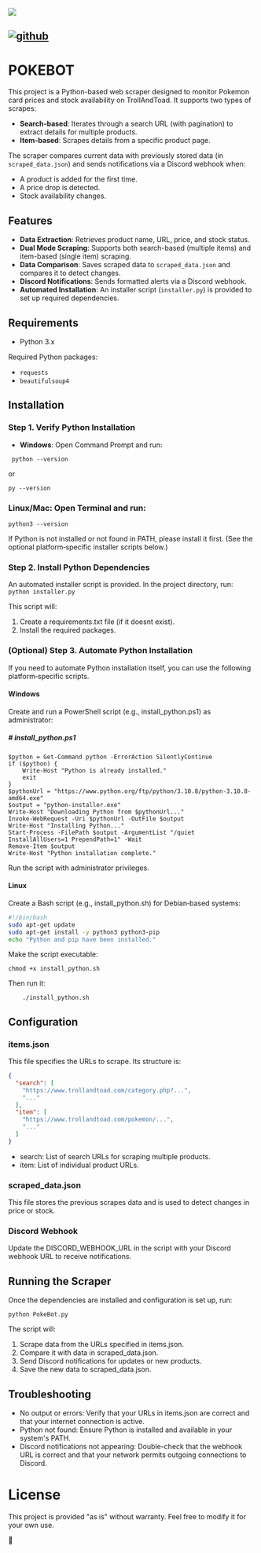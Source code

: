 ![](https://cdn.crossboxlabs.com/cbl-logo.png)

[![github](https://img.shields.io/badge/CrossboxLabs%20|%20crosso_au-8A2BE2)](https://github.com/crosso-au/) 
------------

# POKEBOT

This project is a Python-based web scraper designed to monitor Pokemon card prices and stock availability on TrollAndToad. It supports two types of scrapes:

- **Search-based**: Iterates through a search URL (with pagination) to extract details for multiple products.
- **Item-based**: Scrapes details from a specific product page.

The scraper compares current data with previously stored data (in `scraped_data.json`) and sends notifications via a Discord webhook when:
- A product is added for the first time.
- A price drop is detected.
- Stock availability changes.

## Features

- **Data Extraction**: Retrieves product name, URL, price, and stock status.
- **Dual Mode Scraping**: Supports both search-based (multiple items) and item-based (single item) scraping.
- **Data Comparison**: Saves scraped data to `scraped_data.json` and compares it to detect changes.
- **Discord Notifications**: Sends formatted alerts via a Discord webhook.
- **Automated Installation**: An installer script (`installer.py`) is provided to set up required dependencies.

## Requirements

- Python 3.x

Required Python packages:
- `requests`
- `beautifulsoup4`

## Installation

### Step 1. Verify Python Installation

- **Windows**: Open Command Prompt and run:

` python --version`

or

`py --version`
	
	
### Linux/Mac: Open Terminal and run:
`python3 --version`
	
If Python is not installed or not found in PATH, please install it first. (See the optional platform‑specific installer scripts below.)

### Step 2. Install Python Dependencies
An automated installer script is provided. In the project directory, run:
`python installer.py`

This script will:

1. Create a requirements.txt file (if it doesnt exist).
2. Install the required packages.

### (Optional) Step 3. Automate Python Installation
If you need to automate Python installation itself, you can use the following platform‑specific scripts.

#### Windows
Create and run a PowerShell script (e.g., install_python.ps1) as administrator:

##### # install_python.ps1
```
$python = Get-Command python -ErrorAction SilentlyContinue
if ($python) {
    Write-Host "Python is already installed."
    exit
}
$pythonUrl = "https://www.python.org/ftp/python/3.10.8/python-3.10.8-amd64.exe"
$output = "python-installer.exe"
Write-Host "Downloading Python from $pythonUrl..."
Invoke-WebRequest -Uri $pythonUrl -OutFile $output
Write-Host "Installing Python..."
Start-Process -FilePath $output -ArgumentList "/quiet InstallAllUsers=1 PrependPath=1" -Wait
Remove-Item $output
Write-Host "Python installation complete."
```
Run the script with administrator privileges.

#### Linux
Create a Bash script (e.g., install_python.sh) for Debian‑based systems:

```bash
#!/bin/bash
sudo apt-get update
sudo apt-get install -y python3 python3-pip
echo "Python and pip have been installed."
```
Make the script executable:


`chmod +x install_python.sh`


Then run it:

`    ./install_python.sh`

## Configuration
### items.json
This file specifies the URLs to scrape. Its structure is:


```json
{
  "search": [
    "https://www.trollandtoad.com/category.php?...",
    "..."
  ],
  "item": [
    "https://www.trollandtoad.com/pokemon/...",
    "..."
  ]
}
```

- search: List of search URLs for scraping multiple products.
- item: List of individual product URLs.

### scraped_data.json
This file stores the previous scrapes data and is used to detect changes in price or stock.

### Discord Webhook
Update the DISCORD_WEBHOOK_URL in the script with your Discord webhook URL to receive notifications.

## Running the Scraper
Once the dependencies are installed and configuration is set up, run:

`python PokeBot.py`

The script will:
1. Scrape data from the URLs specified in items.json.
2. Compare it with data in scraped_data.json.
3. Send Discord notifications for updates or new products.
4. Save the new data to scraped_data.json.

## Troubleshooting
- No output or errors: Verify that your URLs in items.json are correct and that your internet connection is active.
- Python not found: Ensure Python is installed and available in your system's PATH.
- Discord notifications not appearing: Double-check that the webhook URL is correct and that your network permits outgoing connections to Discord.

# License
This project is provided "as is" without warranty. Feel free to modify it for your own use.

:metal:

